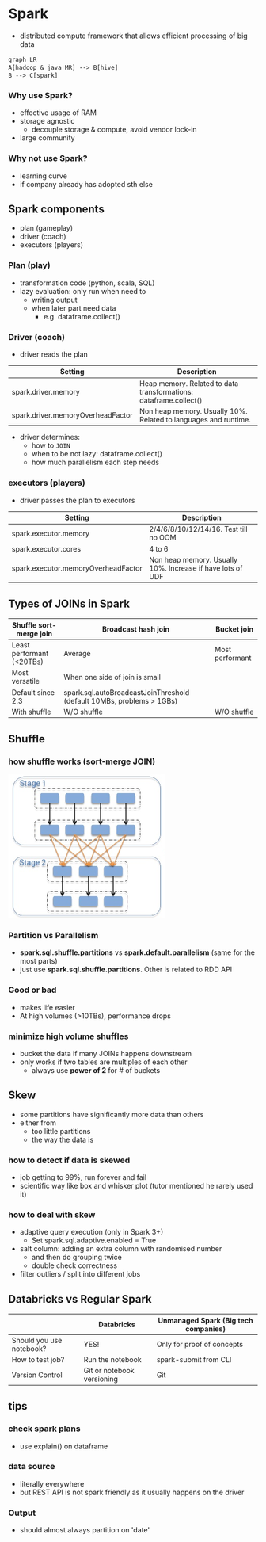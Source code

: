 # Spark
- distributed compute framework that allows efficient processing of big data

```mermaid
graph LR
A[hadoop & java MR] --> B[hive]
B --> C[spark]
```

### Why use Spark?
- effective usage of RAM
- storage agnostic 
    - decouple storage & compute, avoid vendor lock-in
- large community

### Why not use Spark?
- learning curve 
- if company already has adopted sth else

## Spark components
- plan (gameplay)
- driver (coach)
- executors (players)

### Plan (play)
- transformation code (python, scala, SQL)
- lazy evaluation: only run when need to
    - writing output
    - when later part need data
        - e.g. dataframe.collect()

### Driver (coach)
- driver reads the plan

| Setting                           | Description                                                       |
|-----------------------------------|-------------------------------------------------------------------|
| spark.driver.memory               | Heap memory. Related to data transformations: dataframe.collect() |
| spark.driver.memoryOverheadFactor | Non heap memory. Usually 10%. Related to languages and runtime.   |

- driver determines:
    - how to `JOIN`
    - when to be not lazy: dataframe.collect()
    - how much parallelism each step needs

### executors (players)
- driver passes the plan to executors

| Setting                             | Description                                                |
|-------------------------------------|------------------------------------------------------------|
| spark.executor.memory               | 2/4/6/8/10/12/14/16. Test till no OOM                       |
| spark.executor.cores                | 4 to 6                                                     |
| spark.executor.memoryOverheadFactor | Non heap memory. Usually 10%. Increase if have lots of UDF |

## Types of JOINs in Spark
| Shuffle sort-merge join | Broadcast hash join                                                   | Bucket join     |
|-------------------------|-----------------------------------------------------------------------|-----------------|
| Least performant (<20TBs)       | Average                                                               | Most performant |
| Most versatile          | When one side of join is small                                        |                 |
| Default since 2.3       | spark.sql.autoBroadcastJoinThreshold (default 10MBs, problems > 1GBs) |                 |
| With shuffle            | W/O shuffle                                                           | W/O shuffle     |


## Shuffle
### how shuffle works (sort-merge JOIN)
![alt text](image.png)

### Partition vs Parallelism
- **spark.sql.shuffle.partitions** vs **spark.default.parallelism** (same for the most parts)
- just use **spark.sql.shuffle.partitions**. Other is related to RDD API

### Good or bad
- makes life easier
- At high volumes (>10TBs), performance drops

### minimize high volume shuffles
- bucket the data if many JOINs happens downstream
- only works if two tables are multiples of each other
    - always use **power of 2** for # of buckets

## Skew
- some partitions have significantly more data than others
- either from 
    - too little partitions
    - the way the data is

### how to detect if data is skewed
- job getting to 99%, run forever and fail
- scientific way like box and whisker plot (tutor mentioned he rarely used it)

### how to deal with skew
- adaptive query execution (only in Spark 3+)
    - Set spark.sql.adaptive.enabled = True
- salt column: adding an extra column with randomised number
    - and then do grouping twice
    - double check correctness
- filter outliers / split into different jobs

## Databricks vs Regular Spark
|                          | Databricks                 | Unmanaged Spark (Big tech companies) |
|--------------------------|----------------------------|----------------------------|
| Should you use notebook? | YES!                       | Only for proof of concepts |
| How to test job?         | Run the notebook           | spark-submit from CLI      |
| Version Control          | Git or notebook versioning | Git                        |

## tips
### check spark plans
- use explain() on dataframe

### data source
- literally everywhere
- but REST API is not spark friendly as it usually happens on the driver

### Output
- should almost always partition on 'date'